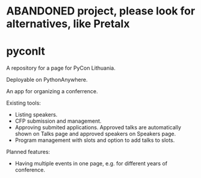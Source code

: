 # ABANDONED project, please look for alternatives, like Pretalx

# pyconlt
A repository for a page for PyCon Lithuania.

Deployable on PythonAnywhere.

An app for organizing a conferrence.

Existing tools:

* Listing speakers.
* CFP submission and management.
* Approving submited applications. Approved talks are automatically shown on Talks page and approved speakers on Speakers page.
* Program management with slots and option to add talks to slots.

Planned features:

* Having multiple events in one page, e.g. for different years of conference.
